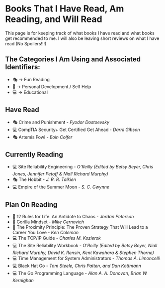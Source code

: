
# Books That I Have Read, Am Reading, and Will Read

This page is for keeping track of what books I have read and what books get recommended to me.
I will also be leaving short reviews on what I have read (No Spoilers!!!)

## The Categories I Am Using and Associated Identifiers:

* :performing_arts: -> Fun Reading
* :seedling: -> Personal Development / Self Help
* :computer: -> Educational

## Have Read

* :performing_arts: Crime and Punishment - *Fyodor Dostoevsky*
* :computer: CompTIA Security+ Get Certified Get Ahead - *Darril Gibson*
* :performing_arts: Artemis Fowl - *Eoin Colfer*


## Currently Reading

* :computer: Site Reliability Engineering - *O'Reilly (Edited by Betsy Beyer, Chris Jones, Jennifer Petoff & Niall Richard Murphy)*
* :performing_arts: The Hobbit - *J. R. R. Tolkien*
* :computer: Empire of the Summer Moon - *S. C. Gwynne*

## Plan On Reading

* :seedling: 12 Rules for Life: An Antidote to Chaos - *Jordan Peterson*
* :seedling: Gorilla Mindset - *Mike Cernovich*
* :seedling: The Proximity Principle: The Proven Strategy That Will Lead to a Career You Love - *Ken Coleman*
* :computer: The TCP/IP Guide - *Charles M. Kozierok*
* :computer: The Site Reliability Workbook - *O'Reilly (Edited by Betsy Beyer, Niall Richard Murphy, David K. Rensin, Kent Kawahara & Stephen Thorne)*
* :computer: Time Management for System Administrators - *Thomas A. Limoncelli*
* :computer: Black Hat Go - *Tom Steele, Chris Patten, and Dan Kottmann*
* :computer: The Go Programming Language - *Alan A. A. Donovan, Brian W. Kernighan*

